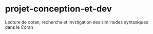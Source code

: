# projet-conception-et-dev
Lecture de coran, recherche et invstigation des similitudes syntaxiques dans le Coran 
